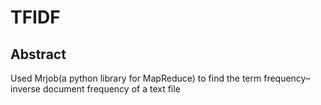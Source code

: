 # TFIDF

## Abstract

Used Mrjob(a python library for MapReduce) to find the term frequency–inverse document frequency of a text file
